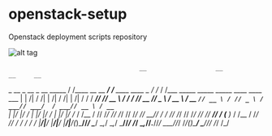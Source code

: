 # openstack-setup
Openstack deployment scripts repository

![alt tag](https://image4.owler.com/logo/cloudenablers-_owler_20160229_131450_original.png)

                                        __                   __                     __     __                                          
 _      __ _      __ _      __   _____ / /____   __  __ ____/ /___   ____   ____ _ / /_   / /___   _____ _____   _____ ____   ____ ___ 
| | /| / /| | /| / /| | /| / /  / ___// // __ \ / / / // __  // _ \ / __ \ / __ `// __ \ / // _ \ / ___// ___/  / ___// __ \ / __ `__ \
| |/ |/ / | |/ |/ / | |/ |/ /_ / /__ / // /_/ // /_/ // /_/ //  __// / / // /_/ // /_/ // //  __// /   (__  )_ / /__ / /_/ // / / / / /
|__/|__/  |__/|__/  |__/|__/(_)\___//_/ \____/ \__,_/ \__,_/ \___//_/ /_/ \__,_//_.___//_/ \___//_/   /____/(_)\___/ \____//_/ /_/ /_/ 
                                                                                                                                       

